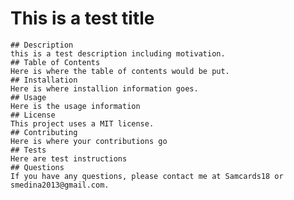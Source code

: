 # This is a test title
    ## Description
    this is a test description including motivation.
    ## Table of Contents
    Here is where the table of contents would be put.
    ## Installation
    Here is where installion information goes.
    ## Usage
    Here is the usage information
    ## License
    This project uses a MIT license.
    ## Contributing
    Here is where your contributions go
    ## Tests
    Here are test instructions
    ## Questions
    If you have any questions, please contact me at Samcards18 or smedina2013@gmail.com.
